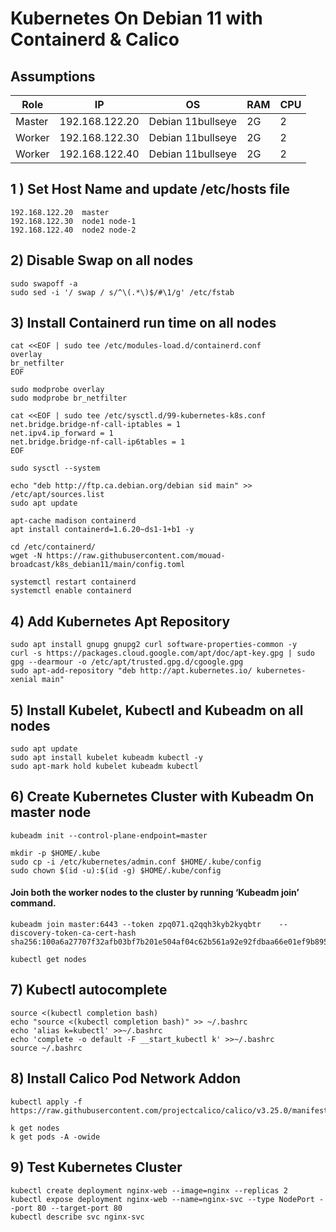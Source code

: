 # Kubernetes On Debian 11 with Containerd & Calico

## Assumptions
|Role|IP|OS|RAM|CPU|
|----|----|----|----|----|
|Master|192.168.122.20|Debian 11bullseye|2G|2|
|Worker|192.168.122.30|Debian 11bullseye|2G|2|
|Worker|192.168.122.40|Debian 11bullseye|2G|2|


## 1 ) Set Host Name and update /etc/hosts file

```
192.168.122.20  master
192.168.122.30  node1 node-1 
192.168.122.40  node2 node-2 
```

## 2) Disable Swap on all nodes
```
sudo swapoff -a
sudo sed -i '/ swap / s/^\(.*\)$/#\1/g' /etc/fstab
```
## 3) Install Containerd run time on all nodes
```
cat <<EOF | sudo tee /etc/modules-load.d/containerd.conf
overlay
br_netfilter
EOF
```
```
sudo modprobe overlay
sudo modprobe br_netfilter
```
```
cat <<EOF | sudo tee /etc/sysctl.d/99-kubernetes-k8s.conf
net.bridge.bridge-nf-call-iptables = 1
net.ipv4.ip_forward = 1
net.bridge.bridge-nf-call-ip6tables = 1
EOF
```
```
sudo sysctl --system
```
```
echo "deb http://ftp.ca.debian.org/debian sid main" >> /etc/apt/sources.list
sudo apt update
```
```
apt-cache madison containerd
apt install containerd=1.6.20~ds1-1+b1 -y
```
```
cd /etc/containerd/
wget -N https://raw.githubusercontent.com/mouad-broadcast/k8s_debian11/main/config.toml
```
```
systemctl restart containerd
systemctl enable containerd
```
## 4) Add Kubernetes Apt Repository
```
sudo apt install gnupg gnupg2 curl software-properties-common -y
curl -s https://packages.cloud.google.com/apt/doc/apt-key.gpg | sudo gpg --dearmour -o /etc/apt/trusted.gpg.d/cgoogle.gpg
sudo apt-add-repository "deb http://apt.kubernetes.io/ kubernetes-xenial main"
```

## 5) Install Kubelet, Kubectl and Kubeadm on all nodes
```
sudo apt update
sudo apt install kubelet kubeadm kubectl -y
sudo apt-mark hold kubelet kubeadm kubectl
```
## 6) Create Kubernetes Cluster with Kubeadm On master node
```
kubeadm init --control-plane-endpoint=master
```
```
mkdir -p $HOME/.kube
sudo cp -i /etc/kubernetes/admin.conf $HOME/.kube/config
sudo chown $(id -u):$(id -g) $HOME/.kube/config
```
#### Join both the worker nodes to the cluster by running ‘Kubeadm join’ command.
```
kubeadm join master:6443 --token zpq071.q2qqh3kyb2kyqbtr    --discovery-token-ca-cert-hash sha256:100a6a27707f32afb03bf7b201e504af04c62b561a92e92fdbaa66e01ef9b895
```
```
kubectl get nodes
```
## 7) Kubectl autocomplete
```
source <(kubectl completion bash)
echo "source <(kubectl completion bash)" >> ~/.bashrc 
echo 'alias k=kubectl' >>~/.bashrc
echo 'complete -o default -F __start_kubectl k' >>~/.bashrc
source ~/.bashrc
```
## 8) Install Calico Pod Network Addon
```
kubectl apply -f https://raw.githubusercontent.com/projectcalico/calico/v3.25.0/manifests/calico.yaml
```
```
k get nodes
k get pods -A -owide
```
## 9) Test Kubernetes Cluster
```
kubectl create deployment nginx-web --image=nginx --replicas 2
kubectl expose deployment nginx-web --name=nginx-svc --type NodePort --port 80 --target-port 80
kubectl describe svc nginx-svc
```
